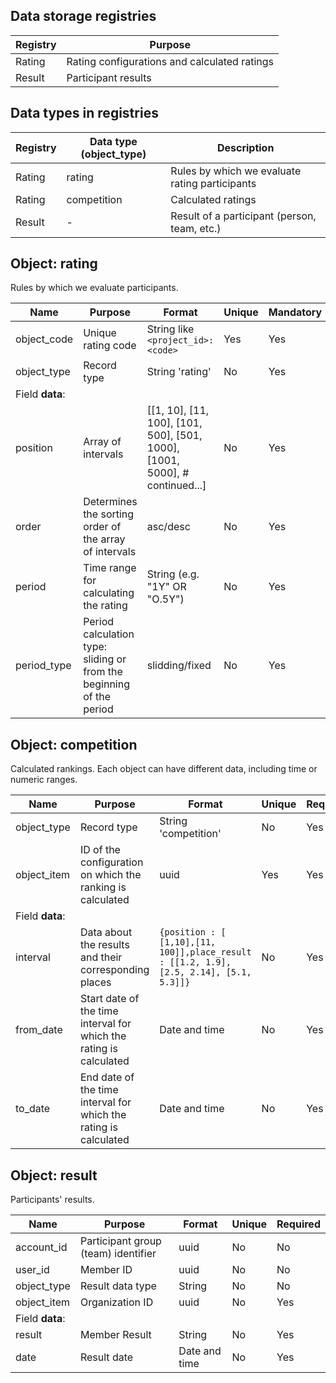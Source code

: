 ## Data storage registries

| Registry | Purpose |
|--------|-----------|
| Rating | Rating configurations and calculated ratings |
| Result | Participant results |

## Data types in registries

| Registry | Data type (object_type) | Description |
|--------|------------|------------------------|
| Rating | rating | Rules by which we evaluate rating participants |
| Rating | competition | Calculated ratings |
| Result | - | Result of a participant (person, team, etc.) |

## Object: rating
Rules by which we evaluate participants.

| Name | Purpose | Format | Unique | Mandatory |
|---------------|-----------------------------------------------------------|-----------------------|-----------|-------------|
| object_code | Unique rating code | String like `<project_id>:<code>` | Yes | Yes |
| object_type | Record type | String 'rating' | No | Yes |
| Field **data**: | | | |
| position | Array of intervals | [[1, 10], [11, 100], [101, 500], [501, 1000], [1001, 5000], # continued...] | No | Yes |
| order | Determines the sorting order of the array of intervals | asc/desc | No | Yes |
| period | Time range for calculating the rating | String (e.g. "1Y" OR "O.5Y") | No | Yes |
| period_type | Period calculation type: sliding or from the beginning of the period | slidding/fixed | No | Yes |

## Object: competition
Calculated rankings. Each object can have different data, including time or numeric ranges.

| Name | Purpose | Format | Unique | Required |
|--------------|------------------------------------------------------------|------------------------|------------|--------------|
| object_type | Record type | String 'competition' | No | Yes |
| object_item | ID of the configuration on which the ranking is calculated | uuid | Yes | Yes |
| Field **data**: | | | |
| interval | Data about the results and their corresponding places | `{position : [ [1,10],[11, 100]],place_result : [[1.2, 1.9],[2.5, 2.14], [5.1, 5.3]]}`| No | Yes |
| from_date | Start date of the time interval for which the rating is calculated | Date and time | No | Yes |
| to_date | End date of the time interval for which the rating is calculated | Date and time | No | Yes |

## Object: result
Participants' results.

| Name | Purpose | Format | Unique | Required |
|---------------|------------------------------------------------------------|-----------------------|------------|-------------|
| account_id | Participant group (team) identifier | uuid| No | No |
| user_id | Member ID | uuid| No | No |
| object_type | Result data type | String | No | No|
| object_item | Organization ID | uuid | No | Yes |
| Field **data**: ||||
| result | Member Result | String | No | Yes |
| date | Result date| Date and time | No | Yes |

